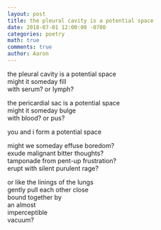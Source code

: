 ```yaml
---
layout: post
title: the pleural cavity is a potential space
date: 2018-07-01 12:00:00 -0700
categories: poetry 
math: true
comments: true
author: Aaron
---
```

the pleural cavity is a potential space  
might it someday fill  
with serum? or lymph?

the pericardial sac is a potential space  
might it someday bulge  
with blood? or pus?

you and i form a potential space

might we someday effuse boredom?  
exude malignant bitter thoughts?  
tamponade from pent-up frustration?  
erupt with silent purulent rage?

or like the linings of the lungs  
gently pull each other close  
bound together by  
an almost  
imperceptible  
vacuum?